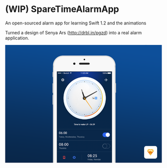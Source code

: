 # (WIP) SpareTimeAlarmApp
An open-sourced alarm app for learning Swift 1.2 and the animations 

Turned a design of Senya Ars (http://drbl.in/pgzd) into a real alarm application.

![Alt text](/Design/alarmapp.png "Design by Senya Ars")

